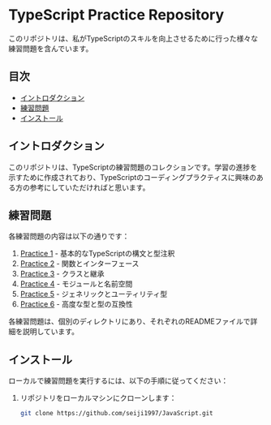 # TypeScript Practice Repository

このリポジトリは、私がTypeScriptのスキルを向上させるために行った様々な練習問題を含んでいます。

## 目次

- [イントロダクション](#イントロダクション)
- [練習問題](#練習問題)
- [インストール](#インストール)

## イントロダクション

このリポジトリは、TypeScriptの練習問題のコレクションです。学習の進捗を示すために作成されており、TypeScriptのコーディングプラクティスに興味のある方の参考にしていただければと思います。

## 練習問題

各練習問題の内容は以下の通りです：

1. [Practice 1](practice1.md) - 基本的なTypeScriptの構文と型注釈
2. [Practice 2](practice2.md) - 関数とインターフェース
3. [Practice 3](practice3.md) - クラスと継承
4. [Practice 4](practice4.md) - モジュールと名前空間
5. [Practice 5](practice5.md) - ジェネリックとユーティリティ型
6. [Practice 6](practice6.md) - 高度な型と型の互換性

各練習問題は、個別のディレクトリにあり、それぞれのREADMEファイルで詳細を説明しています。

## インストール

ローカルで練習問題を実行するには、以下の手順に従ってください：

1. リポジトリをローカルマシンにクローンします：
   ```bash
   git clone https://github.com/seiji1997/JavaScript.git
